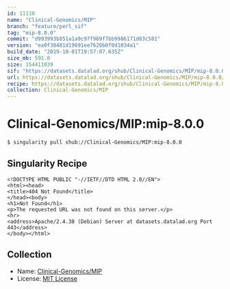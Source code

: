 ```yaml
---
id: 11110
name: "Clinical-Genomics/MIP"
branch: "feature/perl_sif"
tag: "mip-8.0.0"
commit: "d993993b851a1a9c97f969f7bb9986171d83c581"
version: "ea0f38481d19691ee7620b8f0d1034a1"
build_date: "2019-10-01T19:57:07.635Z"
size_mb: 591.0
size: 154411039
sif: "https://datasets.datalad.org/shub/Clinical-Genomics/MIP/mip-8.0.0/2019-10-01-d993993b-ea0f3848/ea0f38481d19691ee7620b8f0d1034a1.sif"
url: https://datasets.datalad.org/shub/Clinical-Genomics/MIP/mip-8.0.0/2019-10-01-d993993b-ea0f3848/
recipe: https://datasets.datalad.org/shub/Clinical-Genomics/MIP/mip-8.0.0/2019-10-01-d993993b-ea0f3848/Singularity
collection: Clinical-Genomics/MIP
---
```


# Clinical-Genomics/MIP:mip-8.0.0

```bash
$ singularity pull shub://Clinical-Genomics/MIP:mip-8.0.0
```

## Singularity Recipe

```singularity
<!DOCTYPE HTML PUBLIC "-//IETF//DTD HTML 2.0//EN">
<html><head>
<title>404 Not Found</title>
</head><body>
<h1>Not Found</h1>
<p>The requested URL was not found on this server.</p>
<hr>
<address>Apache/2.4.38 (Debian) Server at datasets.datalad.org Port 443</address>
</body></html>
```

## Collection

 - Name: [Clinical-Genomics/MIP](https://github.com/Clinical-Genomics/MIP)
 - License: [MIT License](https://api.github.com/licenses/mit)

